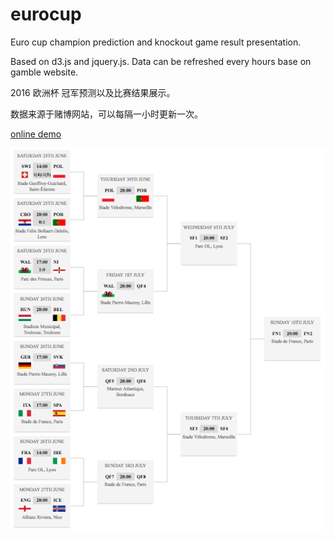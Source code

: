 # eurocup
Euro cup champion prediction and knockout game result presentation.

Based on d3.js and jquery.js.
Data can be refreshed every hours base on gamble website.

2016 欧洲杯 冠军预测以及比赛结果展示。

数据来源于赌博网站，可以每隔一小时更新一次。


[online demo](https://cdn.rawgit.com/jdk137/eurocup/master/index.html)

![example image](https://raw.githubusercontent.com/jdk137/eurocup/master/eurocup.png)


